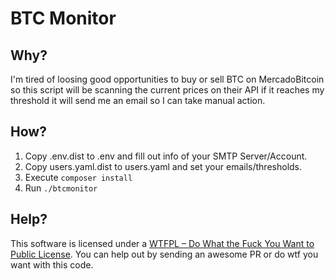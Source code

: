 # BTC Monitor

## Why?
I'm tired of loosing good opportunities to buy or sell BTC on MercadoBitcoin so this script will be scanning the current prices on their API if it reaches my threshold it will send me an email so I can take manual action.

## How?
1) Copy .env.dist to .env and fill out info of your SMTP Server/Account.
2) Copy users.yaml.dist to users.yaml and set your emails/thresholds.
3) Execute ```composer install```
4) Run ```./btcmonitor```

## Help?
This software is licensed under a [WTFPL – Do What the Fuck You Want to Public License](https://en.wikipedia.org/wiki/WTFPL). You can help out by sending an awesome PR or do wtf you want with this code.

